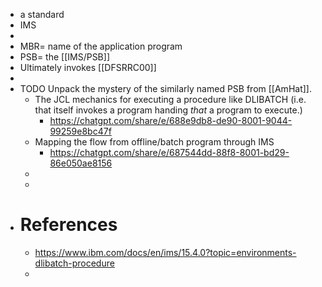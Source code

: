 - a standard
- IMS
-
- MBR=  name of the application program
- PSB= the [[IMS/PSB]]
- Ultimately invokes [[DFSRRC00]]
-
- TODO Unpack the mystery of the similarly named PSB from [[AmHat]].
	- The JCL mechanics for executing a procedure like DLIBATCH (i.e. that itself invokes a program handing _that_ a program to execute.)
		- https://chatgpt.com/share/e/688e9db8-de90-8001-9044-99259e8bc47f
	- Mapping the flow from offline/batch program through IMS
		- https://chatgpt.com/share/e/687544dd-88f8-8001-bd29-86e050ae8156
	-
	-
- # References
	- https://www.ibm.com/docs/en/ims/15.4.0?topic=environments-dlibatch-procedure
	-